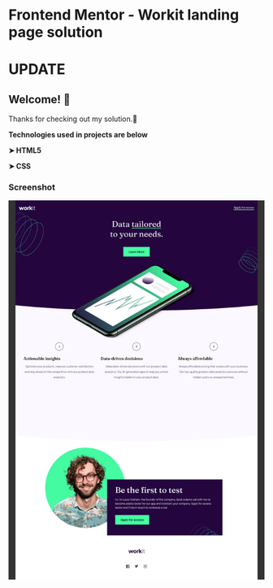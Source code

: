 # Frontend Mentor - Workit landing page solution

# UPDATE

## Welcome! 👋

Thanks for checking out my solution.🚀

**Technologies used in projects are below**

**➤ HTML5**

**➤ CSS**


### Screenshot

![](./images/screenshot-full.png)
